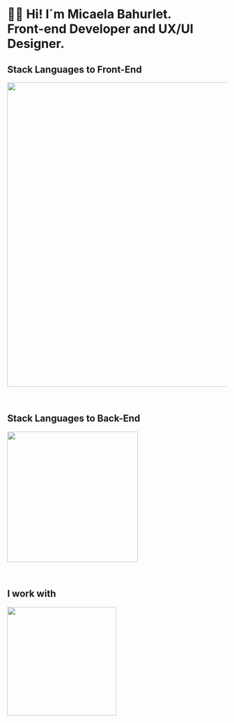 <h1 align="start">👋🏽 Hi! I´m Micaela Bahurlet. <br /> Front-end Developer and UX/UI Designer. </h1> 


<td/>
<!--Languages and Tools Section-->       
<h2 align="start">Stack Languages to Front-End</h2> 
<p align="start">
<img width="700px"  src="https://skillicons.dev/icons?i=html,css,js,react,vite,bootstrap,styledcomponents,nodejs,figma,ps,perline=10"  />
</p>
<br />

<!--Languages and Tools Section-->       
<h2 align="start">Stack Languages to Back-End</h2> 
<p align="start">
<img width="300px"  src="https://skillicons.dev/icons?i=nodejs,express,mongo,git,github,perline=10"  />
</p>
<br />

<!--Languages and Tools Section-->       
<h2 align="start">I work with</h2> 
<p align="start">
<img width="250px"  src="https://skillicons.dev/icons?i=apple,vscode,wordpress,perline=10"  />
</p>
<br />

